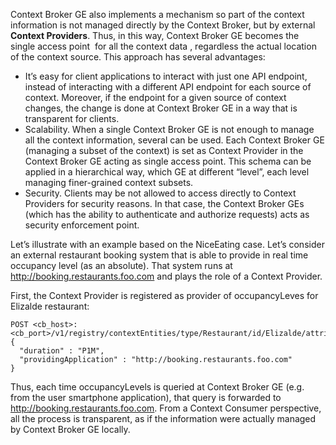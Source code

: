 Context Broker GE also implements a mechanism so part of the context
information is not managed directly by the Context Broker, but by
external **Context Providers**. Thus, in this way, Context Broker GE
becomes the single access point  for all the context data , regardless
the actual location of the context source. This approach has several
advantages:

-   It’s easy for client applications to interact with just one API
    endpoint, instead of interacting with a different API endpoint for
    each source of context. Moreover, if the endpoint for a given source
    of context changes, the change is done at Context Broker GE in a way
    that is transparent for clients.
-   Scalability. When a single Context Broker GE is not enough to manage
    all the context information, several can be used. Each Context
    Broker GE (managing a subset of the context) is set as Context
    Provider in the Context Broker GE acting as single access point.
    This schema can be applied in a hierarchical way, which GE at
    different “level”, each level managing finer-grained context
    subsets.
-   Security. Clients may be not allowed to access directly to Context
    Providers for security reasons. In that case, the Context Broker GEs
    (which has the ability to authenticate and authorize requests) acts
    as security enforcement point.

Let’s illustrate with an example based on the NiceEating case. Let’s
consider an external restaurant booking system that is able to provide
in real time
occupancy level (as an absolute). That system runs at
http://booking.restaurants.foo.com and plays the role of a Context
Provider.

First, the Context Provider is registered as provider of occupancyLeves for Elizalde restaurant:

    POST <cb_host>:<cb_port>/v1/registry/contextEntities/type/Restaurant/id/Elizalde/attributes/occupancyLevels
    {
      "duration" : "P1M",
      "providingApplication" : "http://booking.restaurants.foo.com"
    }

Thus, each time occupancyLevels is queried at Context
Broker GE (e.g. from the user smartphone application), that query is
forwarded to http://booking.restaurants.foo.com. From a Context Consumer
perspective, all the process is transparent, as if the information were
actually managed by Context Broker GE locally.

 
